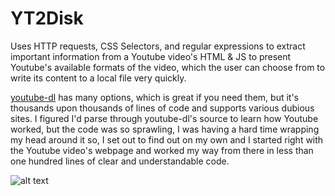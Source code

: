 # YT2Disk

Uses HTTP requests, CSS Selectors, and regular expressions to extract important information from a Youtube video's HTML & JS to present Youtube's available formats of the video, which the user can choose from to write its content to a local file very quickly. 

[youtube-dl](https://github.com/ytdl-org/youtube-dl) has many options, which is great if you need them, but it's thousands upon thousands of lines of code and supports various dubious sites. I figured I'd parse through youtube-dl's source to learn how Youtube worked, but the code was so sprawling, I was having a hard time wrapping my head around it so, I set out to find out on my own and I started right with the Youtube video's webpage and worked my way from there in less than one hundred lines of clear and understandable code. 

![alt text](https://github.com/treatmesubj/YT2Disk/blob/master/Screenshot%20(34).png)
